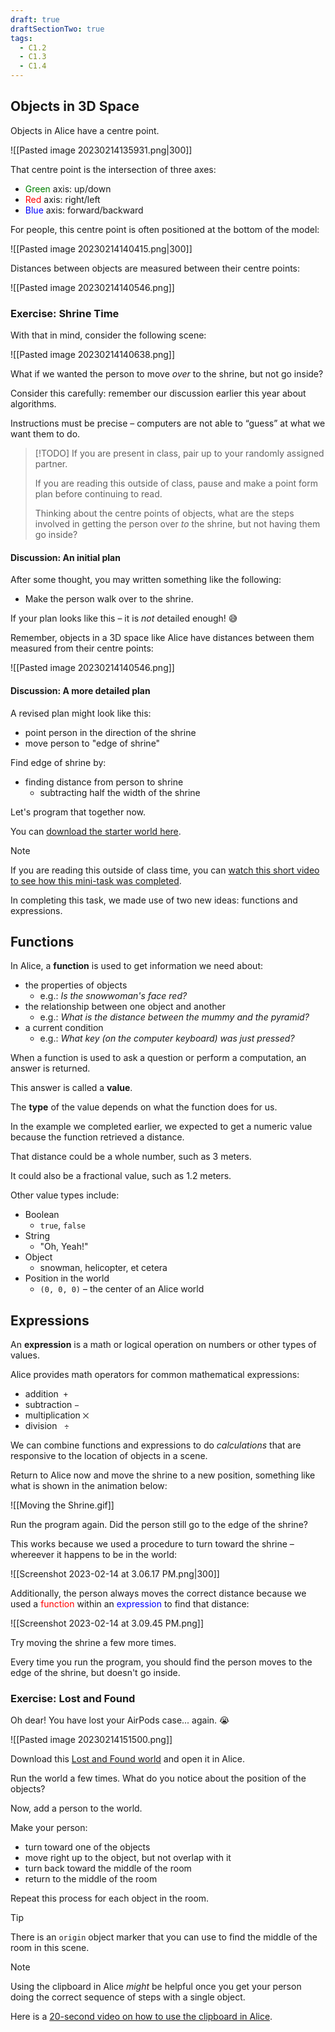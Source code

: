 ```yaml
---
draft: true
draftSectionTwo: true
tags: 
  - C1.2
  - C1.3
  - C1.4
---
```

## Objects in 3D Space

Objects in Alice have a centre point.

![[Pasted image 20230214135931.png|300]]

That centre point is the intersection of three axes:

- <span style="color:green;">Green</span> axis: up/down
- <span style="color:red;">Red</span> axis: right/left
- <span style="color:blue;">Blue</span> axis: forward/backward

For people, this centre point is often positioned at the bottom of the model:

![[Pasted image 20230214140415.png|300]]

Distances between objects are measured between their centre points:

![[Pasted image 20230214140546.png]]

### Exercise: Shrine Time

With that in mind, consider the following scene:

![[Pasted image 20230214140638.png]]

What if we wanted the person to move *over* to the shrine, but not go inside?

Consider this carefully: remember our discussion earlier this year about algorithms.

Instructions must be precise – computers are not able to “guess” at what we want them to do.

> [!TODO]
> If you are present in class, pair up to your randomly assigned partner.
> 
> If you are reading this outside of class, pause and make a point form plan before continuing to read.
> 
> Thinking about the centre points of objects, what are the steps involved in getting the person over *to* the shrine, but not having them go inside?

#### Discussion: An initial plan

After some thought, you may written something like the following:

- Make the person walk over to the shrine.

If your plan looks like this – it is *not* detailed enough! 😅

Remember, objects in a 3D space like Alice have distances between them measured from their centre points:

![[Pasted image 20230214140546.png]]

#### Discussion: A more detailed plan

A revised plan might look like this:

- point person in the direction of the shrine
- move person to "edge of shrine"

Find edge of shrine by:

- finding distance from person to shrine
	- subtracting half the width of the shrine

Let's program that together now. 

You can [download the starter world here](https://www.russellgordon.ca/lcs/2023-24/icd2o/Person%20and%20Shrine.a3p.zip).

> [!NOTE]
> 
> If you are reading this outside of class time, you can [watch this short video to see how this mini-task was completed](https://www.yout-ube.com/watch?v=O80VYKY1Kk8).

In completing this task, we made use of two new ideas: functions and expressions.

## Functions

In Alice, a **function** is used to get information we need about:

- the properties of objects
	- e.g.: *Is the snowwoman's face red?*
- the relationship between one object and another
	- e.g.: *What is the distance between the mummy and the pyramid?* 
- a current condition
	- e.g.: *What key (on the computer keyboard) was just pressed?*

When a function is used to ask a question or perform a computation, an answer is returned.

This answer is called a **value**.

The **type** of the value depends on what the function does for us.

In the example we completed earlier, we expected to get a numeric value because the function retrieved a distance. 

That distance could be a whole number, such as 3 meters.

It could also be a fractional value, such as 1.2 meters.

Other value types include:

- Boolean 
	- `true`, `false`
 - String 
	 - "Oh, Yeah!"
 - Object
	 - snowman, helicopter, et cetera
 - Position in the world
	 - `(0, 0, 0)` – the center of an Alice world 

## Expressions

An **expression** is a math or logical operation on numbers or other types of values.

Alice provides math operators for common mathematical expressions:
-   addition  `+`
-   subtraction `−`
-   multiplication `⨉` 
-   division   `÷`

We can combine functions and  expressions to do _calculations_ that are responsive to the location of objects in a scene.

Return to Alice now and move the shrine to a new position, something like what is shown in the animation below:

![[Moving the Shrine.gif]]

Run the program again. Did the person still go to the edge of the shrine?

This works because we used a procedure to turn toward the shrine – whereever it happens to be in the world:

![[Screenshot 2023-02-14 at 3.06.17 PM.png|300]]

Additionally, the person always moves the correct distance because we used a <span style="color:red">function</span> within an <span style="color:blue">expression</span> to find that distance:

![[Screenshot 2023-02-14 at 3.09.45 PM.png]]

Try moving the shrine a few more times. 

Every time you run the program, you should find the person moves to the edge of the shrine, but doesn't go inside.

### Exercise: Lost and Found

Oh dear! You have lost your AirPods case... again. 😭

![[Pasted image 20230214151500.png]]

Download this [Lost and Found world](https://www.russellgordon.ca/lcs/2023-24/icd2o/Lost%20and%20Found.a3p.zip) and open it in Alice.

Run the world a few times. What do you notice about the position of the objects?

Now, add a person to the world.

Make your person:

- turn toward one of the objects
- move right up to the object, but not overlap with it
- turn back toward the middle of the room
- return to the middle of the room

Repeat this process for each object in the room.

> [!TIP]
> There is an `origin` object marker that you can use to find the middle of the room in this scene.

> [!NOTE]
> Using the clipboard in Alice *might* be helpful once you get your person doing the correct sequence of steps with a single object.
> 
> Here is a [20-second video on how to use the clipboard in Alice](https://www.yout-ube.com/watch?v=mbeQXeHqPvk).



